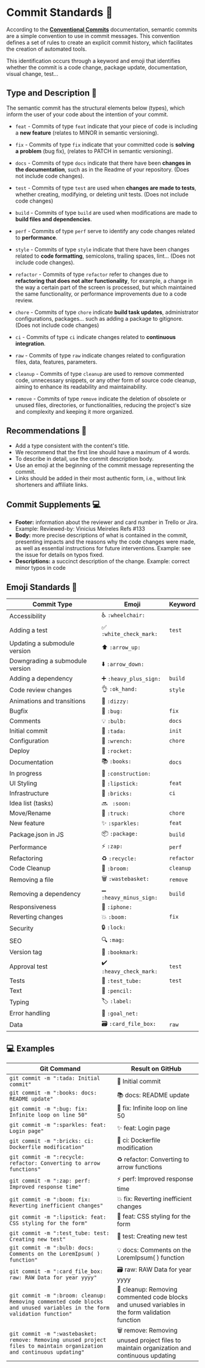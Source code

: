 # Commit Standards 📜

According to the **[Conventional Commits](https://www.conventionalcommits.org)** documentation, semantic commits are a simple convention to use in commit messages. This convention defines a set of rules to create an explicit commit history, which facilitates the creation of automated tools.

This identification occurs through a keyword and emoji that identifies whether the commit is a code change, package update, documentation, visual change, test...

## Type and Description 🦄

The semantic commit has the structural elements below (types), which inform the user of your code about the intention of your commit.

- `feat` - Commits of type `feat` indicate that your piece of code is including a **new feature** (relates to MINOR in semantic versioning).

- `fix` - Commits of type `fix` indicate that your committed code is **solving a problem** (bug fix), (relates to PATCH in semantic versioning).

- `docs` - Commits of type `docs` indicate that there have been **changes in the documentation**, such as in the Readme of your repository. (Does not include code changes).

- `test` - Commits of type `test` are used when **changes are made to tests**, whether creating, modifying, or deleting unit tests. (Does not include code changes)

- `build` - Commits of type `build` are used when modifications are made to **build files and dependencies**.

- `perf` - Commits of type `perf` serve to identify any code changes related to **performance**.

- `style` - Commits of type `style` indicate that there have been changes related to **code formatting**, semicolons, trailing spaces, lint... (Does not include code changes).

- `refactor` - Commits of type `refactor` refer to changes due to **refactoring that does not alter functionality**, for example, a change in the way a certain part of the screen is processed, but which maintained the same functionality, or performance improvements due to a code review.

- `chore` - Commits of type `chore` indicate **build task updates**, administrator configurations, packages... such as adding a package to gitignore. (Does not include code changes)

- `ci` - Commits of type `ci` indicate changes related to **continuous integration**.

- `raw` - Commits of type `raw` indicate changes related to configuration files, data, features, parameters.

- `cleanup` - Commits of type `cleanup` are used to remove commented code, unnecessary snippets, or any other form of source code cleanup, aiming to enhance its readability and maintainability.

- `remove` - Commits of type `remove` indicate the deletion of obsolete or unused files, directories, or functionalities, reducing the project's size and complexity and keeping it more organized.

## Recommendations 🎉

- Add a type consistent with the content's title.
- We recommend that the first line should have a maximum of 4 words.
- To describe in detail, use the commit description body.
- Use an emoji at the beginning of the commit message representing the commit.
- Links should be added in their most authentic form, i.e., without link shorteners and affiliate links.

## Commit Supplements 💻

- **Footer:** information about the reviewer and card number in Trello or Jira. Example: Reviewed-by: Vinicius Meireles Refs #133
- **Body:** more precise descriptions of what is contained in the commit, presenting impacts and the reasons why the code changes were made, as well as essential instructions for future interventions. Example: see the issue for details on typos fixed.
- **Descriptions:** a succinct description of the change. Example: correct minor typos in code

## Emoji Standards 💈

<table>
  <thead>
    <tr>
      <th>Commit Type</th>
      <th>Emoji</th>
      <th>Keyword</th>
    </tr>
  </thead>
 <tbody>
    <tr>
      <td>Accessibility</td>
      <td>♿ <code>:wheelchair:</code></td>
      <td></td>
    </tr>
    <tr>
      <td>Adding a test</td>
      <td>✅ <code>:white_check_mark:</code></td>
      <td><code>test</code></td>
    </tr>
    <tr>
      <td>Updating a submodule version</td>
      <td>⬆️ <code>:arrow_up:</code></td>
      <td></td>
    </tr>
    <tr>
      <td>Downgrading a submodule version</td>
      <td>⬇️ <code>:arrow_down:</code></td>
      <td></td>
    </tr>
    <tr>
      <td>Adding a dependency</td>
      <td>➕ <code>:heavy_plus_sign:</code></td>
      <td><code>build</code></td>
    </tr>
    <tr>
      <td>Code review changes</td>
      <td>👌 <code>:ok_hand:</code></td>
      <td><code>style</code></td>
    </tr>
    <tr>
      <td>Animations and transitions</td>
      <td>💫 <code>:dizzy:</code></td>
      <td></td>
    </tr>
    <tr>
      <td>Bugfix</td>
      <td>🐛 <code>:bug:</code></td>
      <td><code>fix</code></td>
    </tr>
    <tr>
      <td>Comments</td>
      <td>💡 <code>:bulb:</code></td>
      <td><code>docs</code></td>
    </tr>
    <tr>
      <td>Initial commit</td>
      <td>🎉 <code>:tada:</code></td>
      <td><code>init</code></td>
    </tr>
    <tr>
      <td>Configuration</td>
      <td>🔧 <code>:wrench:</code></td>
      <td><code>chore</code></td>
    </tr>
    <tr>
      <td>Deploy</td>
      <td>🚀 <code>:rocket:</code></td>
      <td></td>
    </tr>
    <tr>
      <td>Documentation</td>
      <td>📚 <code>:books:</code></td>
      <td><code>docs</code></td>
    </tr>
    <tr>
      <td>In progress</td>
      <td>🚧 <code>:construction:</code></td>
      <td></td>
    </tr>
    <tr>
      <td>UI Styling</td>
      <td>💄 <code>:lipstick:</code></td>
      <td><code>feat</code></td>
    </tr>
    <tr>
      <td>Infrastructure</td>
      <td>🧱 <code>:bricks:</code></td>
      <td><code>ci</code></td>
    </tr>
    <tr>
      <td>Idea list (tasks)</td>
      <td>🔜 <code> :soon: </code></td>
      <td></td>
    </tr>
    <tr>
      <td>Move/Rename</td>
      <td>🚚 <code>:truck:</code></td>
      <td><code>chore</code></td>
    </tr>
    <tr>
      <td>New feature</td>
      <td>✨ <code>:sparkles:</code></td>
      <td><code>feat</code></td>
    </tr>
    <tr>
      <td>Package.json in JS</td>
      <td>📦 <code>:package:</code></td>
      <td><code>build</code></td>
    </tr>
    <tr>
      <td>Performance</td>
      <td>⚡ <code>:zap:</code></td>
      <td><code>perf</code></td>
    </tr>
    <tr>
        <td>Refactoring</td>
        <td>♻️ <code>:recycle:</code></td>
        <td><code>refactor</code></td>
    </tr>
    <tr>
      <td>Code Cleanup</td>
      <td>🧹 <code>:broom:</code></td>
      <td><code>cleanup</code></td>
    </tr>
    <tr>
      <td>Removing a file</td>
      <td>🗑️ <code>:wastebasket:</code></td>
      <td><code>remove</code></td>
    </tr>
    <tr>
      <td>Removing a dependency</td>
      <td>➖ <code>:heavy_minus_sign:</code></td>
      <td><code>build</code></td>
    </tr>
    <tr>
      <td>Responsiveness</td>
      <td>📱 <code>:iphone:</code></td>
      <td></td>
    </tr>
    <tr>
      <td>Reverting changes</td>
      <td>💥 <code>:boom:</code></td>
      <td><code>fix</code></td>
    </tr>
    <tr>
      <td>Security</td>
      <td>🔒️ <code>:lock:</code></td>
      <td></td>
    </tr>
    <tr>
      <td>SEO</td>
      <td>🔍️ <code>:mag:</code></td>
      <td></td>
    </tr>
    <tr>
      <td>Version tag</td>
      <td>🔖 <code>:bookmark:</code></td>
      <td></td>
    </tr>
    <tr>
      <td>Approval test</td>
      <td>✔️ <code>:heavy_check_mark:</code></td>
      <td><code>test</code></td>
    </tr>
    <tr>
      <td>Tests</td>
      <td>🧪 <code>:test_tube:</code></td>
      <td><code>test</code></td>
    </tr>
    <tr>
      <td>Text</td>
      <td>📝 <code>:pencil:</code></td>
      <td></td>
    </tr>
    <tr>
      <td>Typing</td>
      <td>🏷️ <code>:label:</code></td>
      <td></td>
    </tr>
    <tr>
      <td>Error handling</td>
      <td>🥅 <code>:goal_net:</code></td>
      <td></td>
    </tr>
    <tr>
      <td>Data</td>
      <td>🗃️ <code>:card_file_box:</code></td>
      <td><code>raw</code></td>
    </tr>
  </tbody>
</table>

## 💻 Examples

<table>
  <thead>
    <tr>
      <th>Git Command</th>
      <th>Result on GitHub</th>
    </tr>
  </thead>
 <tbody>
    <tr>
      <td>
        <code>git commit -m ":tada: Initial commit"</code>
      </td>
      <td>🎉 Initial commit</td>
    </tr>
    <tr>
      <td>
        <code>git commit -m ":books: docs: README update"</code>
      </td>
      <td>📚 docs: README update</td>
    </tr>
    <tr>
      <td>
        <code>git commit -m ":bug: fix: Infinite loop on line 50"</code>
      </td>
      <td>🐛 fix: Infinite loop on line 50</td>
    </tr>
    <tr>
      <td>
        <code>git commit -m ":sparkles: feat: Login page"</code>
      </td>
      <td>✨ feat: Login page</td>
    </tr>
    <tr>
      <td>
        <code>git commit -m ":bricks: ci: Dockerfile modification"</code>
      </td>
      <td>🧱 ci: Dockerfile modification</td>
    </tr>
    <tr>
      <td>
        <code>git commit -m ":recycle: refactor: Converting to arrow functions"</code>
      </td>
      <td>♻️ refactor: Converting to arrow functions</td>
    </tr>
    <tr>
      <td>
        <code>git commit -m ":zap: perf: Improved response time"</code>
      </td>
      <td>⚡ perf: Improved response time</td>
    </tr>
    <tr>
      <td>
        <code>git commit -m ":boom: fix: Reverting inefficient changes"</code>
      </td>
      <td>💥 fix: Reverting inefficient changes</td>
    </tr>
    <tr>
      <td>
        <code>git commit -m ":lipstick: feat: CSS styling for the form"</code>
      </td>
      <td>💄 feat: CSS styling for the form</td>
    </tr>
    <tr>
      <td>
        <code>git commit -m ":test_tube: test: Creating new test"</code>
      </td>
      <td>🧪 test: Creating new test</td>
    </tr>
    <tr>
      <td>
        <code>git commit -m ":bulb: docs: Comments on the LoremIpsum( ) function"</code>
      </td>
      <td>💡 docs: Comments on the LoremIpsum( ) function</td>
    </tr>
    <tr>
      <td>
        <code>git commit -m ":card_file_box: raw: RAW Data for year yyyy"</code>
      </td>
      <td>🗃️ raw: RAW Data for year yyyy</td>
    </tr>
    <tr>
      <td>
        <code>git commit -m ":broom: cleanup: Removing commented code blocks and unused variables in the form validation function"</code>
      </td>
      <td>🧹 cleanup: Removing commented code blocks and unused variables in the form validation function</td>
    </tr>
    <tr>
      <td>
        <code>git commit -m ":wastebasket: remove: Removing unused project files to maintain organization and continuous updating"</code>
      </td>
      <td>🗑️ remove: Removing unused project files to maintain organization and continuous updating</td>
    </tr>
  </tbody>
</table>